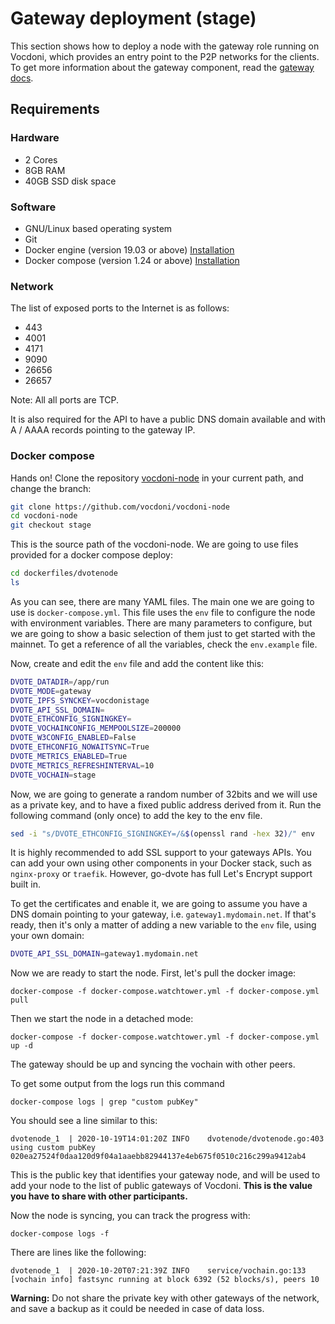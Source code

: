# Gateway deployment (stage)

This section shows how to deploy a node with the gateway role running on Vocdoni, which provides an entry point to the P2P networks for the clients. To get more information about the gateway component, read the [gateway docs](https://docs.vocdoni.io/#/architecture/services/gateway).

## Requirements

### Hardware

- 2 Cores
- 8GB RAM
- 40GB SSD disk space

### Software

- GNU/Linux based operating system
- Git
- Docker engine (version 19.03 or above) [Installation](https://docs.docker.com/engine/install/#server)
- Docker compose (version 1.24 or above) [Installation](https://docs.docker.com/compose/install)

### Network

The list of exposed ports to the Internet is as follows:

- 443
- 4001
- 4171
- 9090
- 26656
- 26657

Note: All all ports are TCP.

It is also required for the API to have a public DNS domain available and with A / AAAA records pointing to the gateway IP.

### Docker compose

Hands on! Clone the repository [vocdoni-node](https://github.com/vocdoni/vocdoni-node) in your current path, and change the branch:

```bash
git clone https://github.com/vocdoni/vocdoni-node
cd vocdoni-node
git checkout stage
```

This is the source path of the vocdoni-node. We are going to use files provided for a docker compose deploy:

```bash
cd dockerfiles/dvotenode
ls
```

As you can see, there are many YAML files. The main one we are going to use is `docker-compose.yml`. This file uses the `env` file to configure the node with environment variables. There are many parameters to configure, but we are going to show a basic selection of them just to get started with the mainnet. To get a reference of all the variables, check the `env.example` file.

Now, create and edit the `env` file and add the content like this:

```bash
DVOTE_DATADIR=/app/run
DVOTE_MODE=gateway
DVOTE_IPFS_SYNCKEY=vocdonistage
DVOTE_API_SSL_DOMAIN=
DVOTE_ETHCONFIG_SIGNINGKEY=
DVOTE_VOCHAINCONFIG_MEMPOOLSIZE=200000
DVOTE_W3CONFIG_ENABLED=False
DVOTE_ETHCONFIG_NOWAITSYNC=True
DVOTE_METRICS_ENABLED=True
DVOTE_METRICS_REFRESHINTERVAL=10
DVOTE_VOCHAIN=stage
```

Now, we are going to generate a random number of 32bits and we will use as a private key, and to have a fixed public address derived from it. Run the following command (only once) to add the key to the env file.

```bash
sed -i "s/DVOTE_ETHCONFIG_SIGNINGKEY=/&$(openssl rand -hex 32)/" env
```

It is highly recommended to add SSL support to your gateways APIs. You can add your own using other components in your Docker stack, such as `nginx-proxy` or `traefik`. However, go-dvote has full Let's Encrypt support built in.

To get the certificates and enable it, we are going to assume you have a DNS domain pointing to your gateway, i.e. `gateway1.mydomain.net`. If that's ready, then it's only a matter of adding a new variable to the `env` file, using your own domain:

```bash
DVOTE_API_SSL_DOMAIN=gateway1.mydomain.net
```

Now we are ready to start the node. First, let's pull the docker image:

`docker-compose -f docker-compose.watchtower.yml -f docker-compose.yml pull`

Then we start the node in a detached mode:

`docker-compose -f docker-compose.watchtower.yml -f docker-compose.yml up -d`

The gateway should be up and syncing the vochain with other peers.

To get some output from the logs run this command

`docker-compose logs | grep "custom pubKey"`

You should see a line similar to this:

```
dvotenode_1  | 2020-10-19T14:01:20Z	INFO	dvotenode/dvotenode.go:403	using custom pubKey 020ea27524f0daa120d9f04a1aaebb82944137e4eb675f0510c216c299a9412ab4
```

This is the public key that identifies your gateway node, and will be used to add your node to the list of public gateways of Vocdoni. **This is the value you have to share with other participants.**

Now the node is syncing, you can track the progress with:

`docker-compose logs -f`

There are lines like the following:

```
dvotenode_1  | 2020-10-20T07:21:39Z	INFO	service/vochain.go:133	[vochain info] fastsync running at block 6392 (52 blocks/s), peers 10
```

**Warning:** Do not share the private key with other gateways of the network, and save a backup as it could be needed in case of data loss.
